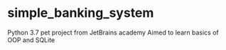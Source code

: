 # simple_banking_system
Python 3.7 pet project from JetBrains academy
Aimed to learn basics of OOP and SQLite
